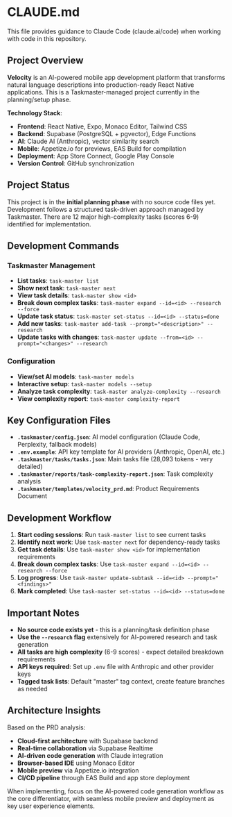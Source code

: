 # CLAUDE.md

This file provides guidance to Claude Code (claude.ai/code) when working with code in this repository.

## Project Overview

**Velocity** is an AI-powered mobile app development platform that transforms natural language descriptions into production-ready React Native applications. This is a Taskmaster-managed project currently in the planning/setup phase.

**Technology Stack**:
- **Frontend**: React Native, Expo, Monaco Editor, Tailwind CSS  
- **Backend**: Supabase (PostgreSQL + pgvector), Edge Functions
- **AI**: Claude AI (Anthropic), vector similarity search
- **Mobile**: Appetize.io for previews, EAS Build for compilation
- **Deployment**: App Store Connect, Google Play Console
- **Version Control**: GitHub synchronization

## Project Status

This project is in the **initial planning phase** with no source code files yet. Development follows a structured task-driven approach managed by Taskmaster. There are 12 major high-complexity tasks (scores 6-9) identified for implementation.

## Development Commands

### Taskmaster Management
- **List tasks**: `task-master list` 
- **Show next task**: `task-master next`
- **View task details**: `task-master show <id>`
- **Break down complex tasks**: `task-master expand --id=<id> --research --force`
- **Update task status**: `task-master set-status --id=<id> --status=done`
- **Add new tasks**: `task-master add-task --prompt="<description>" --research`
- **Update tasks with changes**: `task-master update --from=<id> --prompt="<changes>" --research`

### Configuration
- **View/set AI models**: `task-master models`
- **Interactive setup**: `task-master models --setup`
- **Analyze task complexity**: `task-master analyze-complexity --research`
- **View complexity report**: `task-master complexity-report`

## Key Configuration Files

- **`.taskmaster/config.json`**: AI model configuration (Claude Code, Perplexity, fallback models)
- **`.env.example`**: API key template for AI providers (Anthropic, OpenAI, etc.)
- **`.taskmaster/tasks/tasks.json`**: Main tasks file (28,093 tokens - very detailed)
- **`.taskmaster/reports/task-complexity-report.json`**: Task complexity analysis
- **`.taskmaster/templates/velocity_prd.md`**: Product Requirements Document

## Development Workflow

1. **Start coding sessions**: Run `task-master list` to see current tasks
2. **Identify next work**: Use `task-master next` for dependency-ready tasks
3. **Get task details**: Use `task-master show <id>` for implementation requirements
4. **Break down complex tasks**: Use `task-master expand --id=<id> --research --force`
5. **Log progress**: Use `task-master update-subtask --id=<id> --prompt="<findings>"`
6. **Mark completed**: Use `task-master set-status --id=<id> --status=done`

## Important Notes

- **No source code exists yet** - this is a planning/task definition phase
- **Use the `--research` flag** extensively for AI-powered research and task generation
- **All tasks are high complexity** (6-9 scores) - expect detailed breakdown requirements
- **API keys required**: Set up `.env` file with Anthropic and other provider keys
- **Tagged task lists**: Default "master" tag context, create feature branches as needed

## Architecture Insights

Based on the PRD analysis:
- **Cloud-first architecture** with Supabase backend
- **Real-time collaboration** via Supabase Realtime
- **AI-driven code generation** with Claude integration
- **Browser-based IDE** using Monaco Editor
- **Mobile preview** via Appetize.io integration
- **CI/CD pipeline** through EAS Build and app store deployment

When implementing, focus on the AI-powered code generation workflow as the core differentiator, with seamless mobile preview and deployment as key user experience elements.